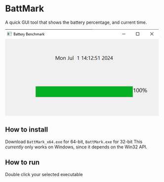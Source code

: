 # BattMark
A quick GUI tool that shows the battery percentage, and current time.

![BattMark GUI](image.png)
## How to install
Download `BattMark_x64.exe` for 64-bit, `BattMark.exe` for 32-bit
This *currently* only works on Windows, since it depends on the Win32 API.

## How to run
Double click your selected executable